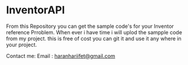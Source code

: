 # InventorAPI
From this Repository you can get the sample code's for your Inventor reference Prroblem.
When ever i have time i will uplod the sampple code from my project.
this is free of cost you can git it and use it any where in your project.

Contact me:
  Email : haranhariifet@gmail.com
